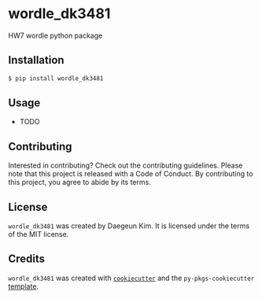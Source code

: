 # wordle_dk3481

HW7 wordle python package

## Installation

```bash
$ pip install wordle_dk3481
```

## Usage

- TODO

## Contributing

Interested in contributing? Check out the contributing guidelines. Please note that this project is released with a Code of Conduct. By contributing to this project, you agree to abide by its terms.

## License

`wordle_dk3481` was created by Daegeun Kim. It is licensed under the terms of the MIT license.

## Credits

`wordle_dk3481` was created with [`cookiecutter`](https://cookiecutter.readthedocs.io/en/latest/) and the `py-pkgs-cookiecutter` [template](https://github.com/py-pkgs/py-pkgs-cookiecutter).

